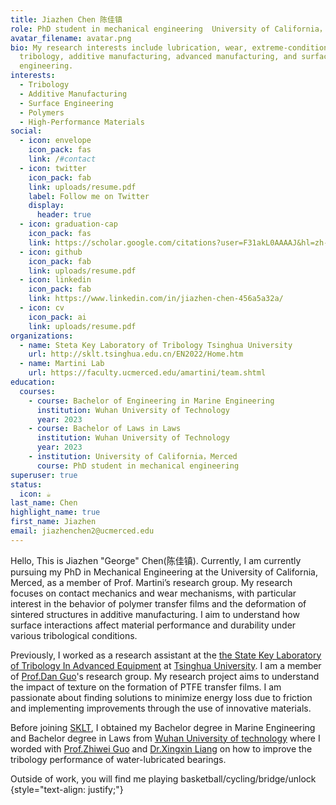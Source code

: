 ```yaml
---
title: Jiazhen Chen 陈佳镇
role: PhD student in mechanical engineering  University of California，Merced
avatar_filename: avatar.png
bio: My research interests include lubrication, wear, extreme-condition
  tribology, additive manufacturing, advanced manufacturing, and surface
  engineering.
interests:
  - Tribology
  - Additive Manufacturing
  - Surface Engineering
  - Polymers
  - High-Performance Materials
social:
  - icon: envelope
    icon_pack: fas
    link: /#contact
  - icon: twitter
    icon_pack: fab
    link: uploads/resume.pdf
    label: Follow me on Twitter
    display:
      header: true
  - icon: graduation-cap
    icon_pack: fas
    link: https://scholar.google.com/citations?user=F31akL0AAAAJ&hl=zh-TW
  - icon: github
    icon_pack: fab
    link: uploads/resume.pdf
  - icon: linkedin
    icon_pack: fab
    link: https://www.linkedin.com/in/jiazhen-chen-456a5a32a/
  - icon: cv
    icon_pack: ai
    link: uploads/resume.pdf
organizations:
  - name: Steta Key Laboratory of Tribology Tsinghua University
    url: http://sklt.tsinghua.edu.cn/EN2022/Home.htm
  - name: Martini Lab
    url: https://faculty.ucmerced.edu/amartini/team.shtml
education:
  courses:
    - course: Bachelor of Engineering in Marine Engineering
      institution: Wuhan University of Technology
      year: 2023
    - course: Bachelor of Laws in Laws
      institution: Wuhan University of Technology
      year: 2023
    - institution: University of California，Merced
      course: PhD student in mechanical engineering
superuser: true
status:
  icon: ☕️
last_name: Chen
highlight_name: true
first_name: Jiazhen
email: jiazhenchen2@ucmerced.edu
---
```

Hello, This is Jiazhen "George" Chen(陈佳镇). Currently, I am currently pursuing my PhD in Mechanical Engineering at the University of California, Merced, as a member of Prof. Martini’s research group. My research focuses on contact mechanics and wear mechanisms, with particular interest in the behavior of polymer transfer films and the deformation of sintered structures in additive manufacturing. I aim to understand how surface interactions affect material performance and durability under various tribological conditions.

Previously, I worked as a research assistant at the [the State Key Laboratory of Tribology In Advanced Equipment](http://sklt.tsinghua.edu.cn/EN2022/Home.htm) at [Tsinghua University](https://www.tsinghua.edu.cn/en/). I am a member of [Prof.Dan Guo](https://me.tsinghua.edu.cn/en/info/1048/1310.htm)'s research group. My research project aims to understand the impact of texture on the formation of PTFE transfer films. I am passionate about finding solutions to minimize energy loss due to friction and implementing improvements through the use of innovative materials.

Before joining [SKLT](http://sklt.tsinghua.edu.cn/EN2022/Home.htm), I obtained my Bachelor degree in Marine Engineering and Bachelor degree in Laws from [Wuhan University of technology](http://english.whut.edu.cn/) where I worded with [Prof.Zhiwei Guo](https://stle.whut.edu.cn/xygk/szdw/jgml/202109/t20210913_851370.shtml#) and [Dr.Xingxin Liang](https://naoep.whut.edu.cn/xygk/szdw/202109/t20210912_851100.shtml) on how to improve the tribology performance of water-lubricated bearings.

Outside of work, you will find me playing basketball/cycling/bridge/unlock
{style="text-align: justify;"}